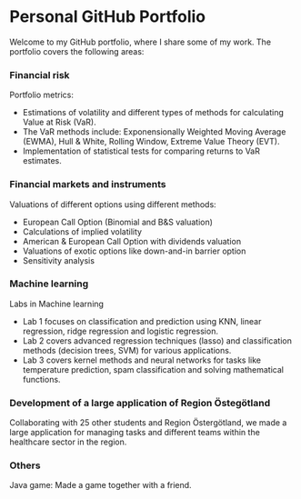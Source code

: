 # Personal GitHub Portfolio

Welcome to my GitHub portfolio, where I share some of my work. 
The portfolio covers the following areas: 
### Financial risk 

Portfolio metrics: 
- Estimations of volatility and different types of methods for calculating Value at Risk (VaR).
- The VaR methods include: Exponensionally Weighted Moving Average (EWMA), Hull & White, Rolling Window, Extreme Value Theory (EVT). 
- Implementation of statistical tests for comparing returns to VaR estimates. 

### Financial markets and instruments

Valuations of different options using different methods: 
- European Call Option (Binomial and B&S valuation)
- Calculations of implied volatility 
- American & European Call Option with dividends valuation
- Valuations of exotic options like down-and-in barrier option
- Sensitivity analysis

### Machine learning

Labs in Machine learning 
- Lab 1 focuses on classification and prediction using KNN, linear regression, ridge regression and logistic regression.
- Lab 2 covers advanced regression techniques (lasso) and classification methods (decision trees, SVM) for various applications.
- Lab 3 covers kernel methods and neural networks for tasks like temperature prediction, spam classification and solving mathematical functions. 

### Development of a large application of Region Östegötland

Collaborating with 25 other students and Region Östergötland, we made a large application for managing tasks and different teams within the healthcare sector in the region. 

### Others

Java game: Made a game together with a friend. 

